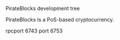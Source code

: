 
PirateBlocks development tree

PirateBlocks is a PoS-based cryptocurrency.

rpcport 6743
port	6753
